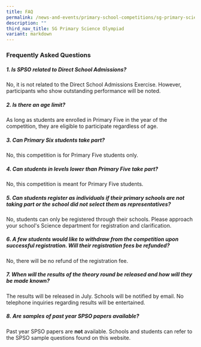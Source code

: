 ```yaml
---
title: FAQ
permalink: /news-and-events/primary-school-competitions/sg-primary-science-olympiad/faq/
description: ""
third_nav_title: SG Primary Science Olympiad
variant: markdown
---
```

### **Frequently Asked Questions**

##### **1\. Is SPSO related to Direct School Admissions?**
No, it is not related to the Direct School Admissions Exercise. However, participants who show outstanding performance will be noted.

##### **2\. Is there an age limit?**
As long as students are enrolled in Primary Five in the year of the competition, they are eligible to participate regardless of age.

##### **3\. Can Primary Six students take part?**
No, this competition is for Primary Five students only.

##### **4\. Can students in levels lower than Primary Five take part?**
No, this competition is meant for Primary Five students.

##### **5\. Can students register as individuals if their primary schools are not taking part or the school did not select them as representatives?**
No, students can only be registered through their schools. Please approach your school's Science department for registration and clarification.

##### **6\. A few students would like to withdraw from the competition upon successful registration. Will their registration fees be refunded?**
No, there will be no refund of the registration fee.

##### **7\. When will the results of the theory round be released and how will they be made known?**
The results will be released in July. Schools will be notified by email. No telephone inquiries regarding results will be entertained.

##### **8\. Are samples of past year SPSO papers available?**
Past year SPSO papers are **not** available. Schools and students can refer to the SPSO sample questions found on this website.